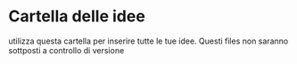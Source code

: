 # Cartella delle idee

utilizza questa cartella per inserire tutte le tue idee.
Questi files non saranno sottposti a controllo di versione
